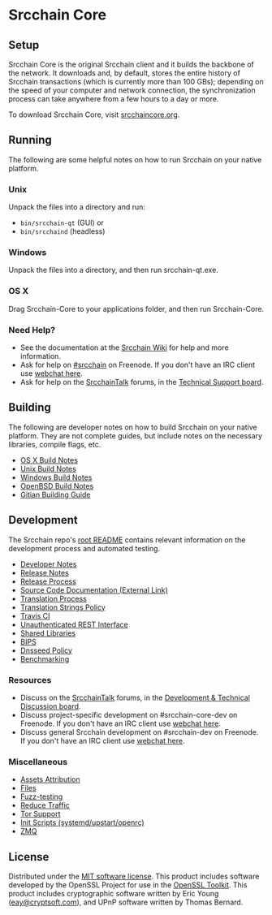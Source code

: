 Srcchain Core
=============

Setup
---------------------
Srcchain Core is the original Srcchain client and it builds the backbone of the network. It downloads and, by default, stores the entire history of Srcchain transactions (which is currently more than 100 GBs); depending on the speed of your computer and network connection, the synchronization process can take anywhere from a few hours to a day or more.

To download Srcchain Core, visit [srcchaincore.org](https://srcchaincore.org/en/releases/).

Running
---------------------
The following are some helpful notes on how to run Srcchain on your native platform.

### Unix

Unpack the files into a directory and run:

- `bin/srcchain-qt` (GUI) or
- `bin/srcchaind` (headless)

### Windows

Unpack the files into a directory, and then run srcchain-qt.exe.

### OS X

Drag Srcchain-Core to your applications folder, and then run Srcchain-Core.

### Need Help?

* See the documentation at the [Srcchain Wiki](https://en.srcchain.it/wiki/Main_Page)
for help and more information.
* Ask for help on [#srcchain](http://webchat.freenode.net?channels=srcchain) on Freenode. If you don't have an IRC client use [webchat here](http://webchat.freenode.net?channels=srcchain).
* Ask for help on the [SrcchainTalk](https://srcchaintalk.org/) forums, in the [Technical Support board](https://srcchaintalk.org/index.php?board=4.0).

Building
---------------------
The following are developer notes on how to build Srcchain on your native platform. They are not complete guides, but include notes on the necessary libraries, compile flags, etc.

- [OS X Build Notes](build-osx.md)
- [Unix Build Notes](build-unix.md)
- [Windows Build Notes](build-windows.md)
- [OpenBSD Build Notes](build-openbsd.md)
- [Gitian Building Guide](gitian-building.md)

Development
---------------------
The Srcchain repo's [root README](/README.md) contains relevant information on the development process and automated testing.

- [Developer Notes](developer-notes.md)
- [Release Notes](release-notes.md)
- [Release Process](release-process.md)
- [Source Code Documentation (External Link)](https://dev.visucore.com/srcchain/doxygen/)
- [Translation Process](translation_process.md)
- [Translation Strings Policy](translation_strings_policy.md)
- [Travis CI](travis-ci.md)
- [Unauthenticated REST Interface](REST-interface.md)
- [Shared Libraries](shared-libraries.md)
- [BIPS](bips.md)
- [Dnsseed Policy](dnsseed-policy.md)
- [Benchmarking](benchmarking.md)

### Resources
* Discuss on the [SrcchainTalk](https://srcchaintalk.org/) forums, in the [Development & Technical Discussion board](https://srcchaintalk.org/index.php?board=6.0).
* Discuss project-specific development on #srcchain-core-dev on Freenode. If you don't have an IRC client use [webchat here](http://webchat.freenode.net/?channels=srcchain-core-dev).
* Discuss general Srcchain development on #srcchain-dev on Freenode. If you don't have an IRC client use [webchat here](http://webchat.freenode.net/?channels=srcchain-dev).

### Miscellaneous
- [Assets Attribution](assets-attribution.md)
- [Files](files.md)
- [Fuzz-testing](fuzzing.md)
- [Reduce Traffic](reduce-traffic.md)
- [Tor Support](tor.md)
- [Init Scripts (systemd/upstart/openrc)](init.md)
- [ZMQ](zmq.md)

License
---------------------
Distributed under the [MIT software license](/COPYING).
This product includes software developed by the OpenSSL Project for use in the [OpenSSL Toolkit](https://www.openssl.org/). This product includes
cryptographic software written by Eric Young ([eay@cryptsoft.com](mailto:eay@cryptsoft.com)), and UPnP software written by Thomas Bernard.
